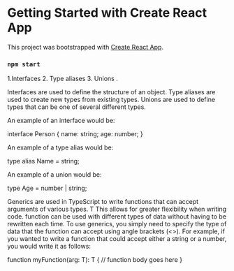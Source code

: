 # Getting Started with Create React App

This project was bootstrapped with [Create React App](https://github.com/facebook/create-react-app).


### `npm start`

1.Interfaces 2. Type aliases 3. Unions .

Interfaces are used to define the structure of an object.
Type aliases are used to create new types from existing types.
Unions are used to define types that can be one of several different types.

An example of an interface would be:

interface Person {
name: string;
age: number;
}

An example of a type alias would be:

type alias Name = string;

An example of a union would be:

type Age = number | string;


Generics are used in TypeScript to write functions that can accept arguments of various types. T
This allows for greater flexibility when writing code.
function can be used with different types of data without having to be rewritten each time.
To use generics, you simply need to specify the type of data that the function can accept using angle brackets (<>). For example, if you wanted to write a function that could accept either a string or a number, you would write it as follows:

function myFunction(arg: T): T {
// function body goes here
}